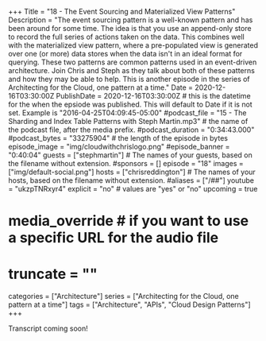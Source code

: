 +++
Title = "18 - The Event Sourcing and Materialized View Patterns"
Description = "The event sourcing pattern is a well-known pattern and has been around for some time. The idea is that you use an append-only store to record the full series of actions taken on the data. This combines well with the materialized view pattern, where a pre-populated view is generated over one (or more) data stores when the data isn't in an ideal format for querying. These two patterns are common patterns used in an event-driven architecture. Join Chris and Steph as they talk about both of these patterns and how they may be able to help. This is another episode in the series of Architecting for the Cloud, one pattern at a time."
Date = 2020-12-16T03:30:00Z
PublishDate = 2020-12-16T03:30:00Z # this is the datetime for the when the epsiode was published. This will default to Date if it is not set. Example is "2016-04-25T04:09:45-05:00"
#podcast_file = "15 - The Sharding and Index Table Patterns with Steph Martin.mp3" # the name of the podcast file, after the media prefix.
#podcast_duration = "0:34:43.000"
#podcast_bytes = "33275904" # the length of the episode in bytes
episode_image = "img/cloudwithchrislogo.png"
#episode_banner = "0:40:04"
guests = ["stephmartin"] # The names of your guests, based on the filename without extension.
#sponsors = []
episode = "18"
images = ["img/default-social.png"]
hosts = ["chrisreddington"] # The names of your hosts, based on the filename without extension.
#aliases = ["/##"]
youtube = "ukzpTNRxyr4"
explicit = "no" # values are "yes" or "no"
upcoming = true
# media_override # if you want to use a specific URL for the audio file
# truncate = ""
categories = ["Architecture"]
series = ["Architecting for the Cloud, one pattern at a time"]
tags = ["Architecture", "APIs", "Cloud Design Patterns"]
+++

Transcript coming soon!
